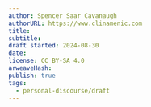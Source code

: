 ```yaml
---
author: Spencer Saar Cavanaugh
authorURL: https://www.clinamenic.com
title:
subtitle:
draft started: 2024-08-30
date:
license: CC BY-SA 4.0
arweaveHash:
publish: true
tags:
  - personal-discourse/draft
---
```

